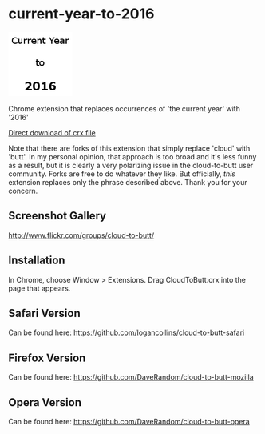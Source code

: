 current-year-to-2016
=============

![](logo.png)

Chrome extension that replaces occurrences of 'the current year' with '2016'

[Direct download of crx file](https://github.com/panicsteve/cloud-to-butt/blob/master/CloudToButt.crx?raw=true)

Note that there are forks of this extension that simply replace 'cloud' with 'butt'.
In my personal opinion, that approach is too broad and it's less funny as a result, but it is clearly a very
polarizing issue in the cloud-to-butt user community.  Forks are free to do whatever they like.  But officially, _this_ extension replaces only the phrase described above. Thank you for your concern.

Screenshot Gallery
------------------

http://www.flickr.com/groups/cloud-to-butt/

Installation
------------

In Chrome, choose Window > Extensions.  Drag CloudToButt.crx into the page that appears.

Safari Version
--------------

Can be found here: https://github.com/logancollins/cloud-to-butt-safari

Firefox Version
---------------

Can be found here: https://github.com/DaveRandom/cloud-to-butt-mozilla


Opera Version
---------------

Can be found here: https://github.com/DaveRandom/cloud-to-butt-opera
